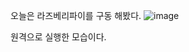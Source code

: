 오늘은 라즈베리파이를 구동 해봤다.
![image](https://github.com/user-attachments/assets/55812181-32a7-4bfd-a992-076e97ff2aa3)



원격으로 실행한 모습이다.
